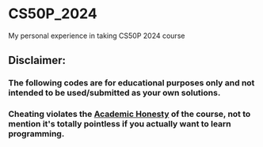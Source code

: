 # CS50P_2024
My personal experience in taking CS50P 2024 course


## Disclaimer:

### **The following codes are for educational purposes only and not intended to be used/submitted as your own solutions.**

### **Cheating violates the [Academic Honesty](https://cs50.harvard.edu/python/2022/honesty/) of the course, not to mention it's totally pointless if you actually want to learn programming.**
